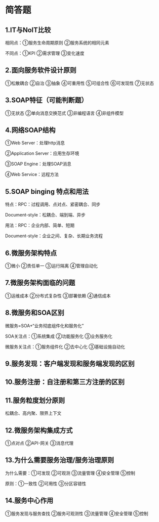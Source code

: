 # 简答题

## 1.IT与NoIT比较

相同点：①服务生命周期原则 ②服务系统的相同元素

不同点：①KPI ②需求管理 ③变化速度

## 2.面向服务软件设计原则 

①松散耦合  ②自治  ③抽象  ④可重用性  ⑤可组合性  ⑥可发现性  ⑦无状态

## 3.SOAP特征（可能判断题）

①无状态 ②单向消息交换范式  ③非编程语言  ④非组件模型

## 4.网络SOAP结构

①Web Server：处理http消息

②Application Server：应用生存环境

③SOAP Engine：处理SOAP消息

④Web Service：远程方法

## 5.SOAP binging 特点和用法

特点：RPC：过程调用、点对点、紧密耦合、同步

Document-style：松耦合、端到端、异步

用法：RPC：企业内部、简单、短期

Document-style：企业之间、复杂、长期业务流程

## 6.微服务架构特点

①微小  ②责任单一  ③运行隔离  ④管理自动化

## 7.微服务架构面临的问题

①运维成本  ②分布式复杂性  ③部署依赖  ④通信成本

## 8.微服务和SOA区别

微服务=SOA+“业务彻底组件化和服务化”

SOA关注点：①系统集成  ②功能服务化  ③业务服务化

微服务关注点：①服务组件化  ②去中心化  ③基础设施自动化

## 9.服务发现：客户端发现和服务端发现的区别

## 10.服务注册：自注册和第三方注册的区别

## 11.服务粒度划分原则

松耦合、高内聚、限界上下文

## 12.微服务架构集成方式

①点对点  ②API-网关  ③消息代理

## 13.为什么需要服务治理/服务治理原则

为什么需要：①可发现	②可观测	③流量管理	④安全管理	⑤控制

原则：①一致性  ②可用性  ③分区容错性

## 14.服务中心作用

①服务发现与服务查找   ②服务可观测性	③流量管理	④安全管理	⑤控制


